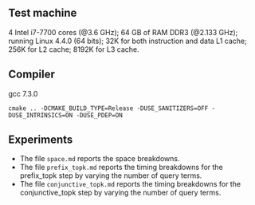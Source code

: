Test machine
------------

4 Intel i7-7700 cores (@3.6 GHz); 64 GB of RAM DDR3 (@2.133 GHz); running Linux 4.4.0 (64 bits); 32K for both instruction and data L1 cache; 256K for L2 cache; 8192K for L3 cache.

Compiler
--------

gcc 7.3.0

`cmake .. -DCMAKE_BUILD_TYPE=Release -DUSE_SANITIZERS=OFF -DUSE_INTRINSICS=ON -DUSE_PDEP=ON`


Experiments
-----------

- The file `space.md` reports the space breakdowns.
- The file `prefix_topk.md` reports the timing breakdowns for the prefix_topk step by varying the number of query terms.
- The file `conjunctive_topk.md` reports the timing breakdowns for the conjunctive_topk step by varying the number of query terms.